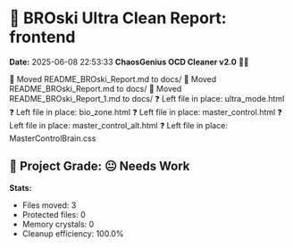# 🧹 BROski Ultra Clean Report: frontend
**Date:** 2025-06-08 22:53:33
**ChaosGenius OCD Cleaner v2.0** 🧠💜

📁 Moved README_BROski_Report.md to docs/
📁 Moved README_BROski_Report.md to docs/
📁 Moved README_BROski_Report_1.md to docs/
❓ Left file in place: ultra_mode.html
❓ Left file in place: bio_zone.html
❓ Left file in place: master_control.html
❓ Left file in place: master_control_alt.html
❓ Left file in place: MasterControlBrain.css

## 🧠 Project Grade: 😐 Needs Work
**Stats:**
- Files moved: 3
- Protected files: 0
- Memory crystals: 0
- Cleanup efficiency: 100.0%